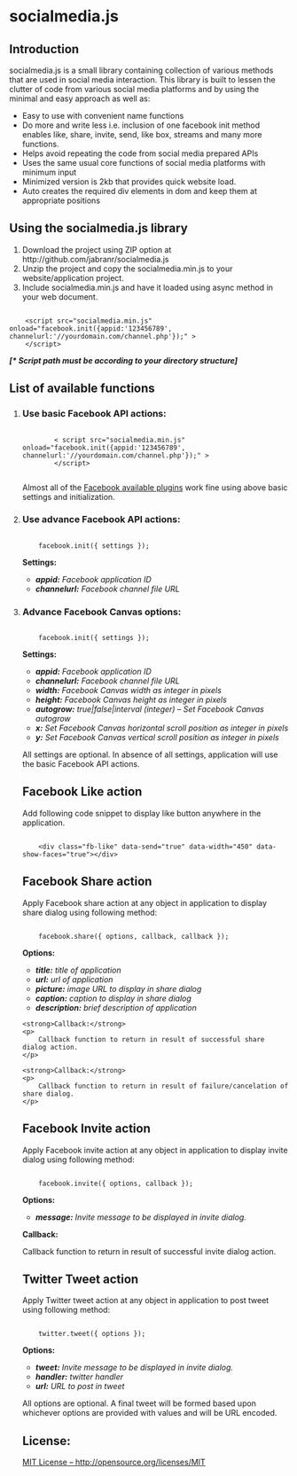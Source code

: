 <h1>socialmedia.js</h1>

<h2>Introduction</h2>

<p>socialmedia.js is a small library containing collection of various methods that are used in social media interaction. This library is built to lessen the clutter of code from various social media platforms and by using the minimal and easy approach as well as:</p>

<ul>
	<li>Easy to use with convenient name functions</li>
	<li>Do more and write less i.e. inclusion of one facebook init method enables like, share, invite, send, like box, streams and many more functions.</li>
	<li>Helps avoid repeating the code from social media prepared APIs</li>
	<li>Uses the same usual core functions of social media platforms with minimum input</li>
	<li>Minimized version is 2kb that provides quick website load.</li>
	<li>Auto creates the required div elements in dom and keep them at appropriate positions</li>
</ul>

<h2>Using the socialmedia.js library</h2>

<ol>
	<li>Download the project using ZIP option at http://github.com/jabranr/socialmedia.js</li>
	<li>Unzip the project and copy the socialmedia.min.js to your website/application project.</li>
	<li>Include socialmedia.min.js and have it loaded using async method in your web document.</li>
</ol>

<code>
	&lt;script src="socialmedia.min.js" onload="facebook.init({appid:'123456789', channelurl:'//yourdomain.com/channel.php'});" &gt;
	&lt;/script&gt;
</code>

<strong><em>[* Script path must be according to your directory structure]</em></strong>

<h2>List of available functions</h2>

<ol>
	<li><h3>Use basic Facebook API actions:</h3></li>
	<code>
		&lt; script src="socialmedia.min.js" onload="facebook.init({appid:'123456789', channelurl:'//yourdomain.com/channel.php'});" &gt;
		&lt;/script&gt;
	</code>
<p>
	Almost all of the <a href="https://developers.facebook.com/docs/plugins/" target="_blank">Facebook available plugins</a> work fine using above basic settings and initialization.
</p>

<li><h3>Use advance Facebook API actions:</h3></li>

<code>
	facebook.init({ settings });
</code>

<strong>Settings:</strong>

<ul>
	<li>
		<em>
			<strong>appid:</strong> Facebook application ID
		</em>
	</li>
	<li>
		<em>
			<strong>channelurl:</strong> Facebook channel file URL
		</em>
	</li>
</ul>

<li><h3>Advance Facebook Canvas options:</h3></li>

<code>
	facebook.init({ settings });
</code>

<strong>Settings:</strong>

<ul>
	<li>
		<em>
			<strong>appid:</strong> Facebook application ID
		</em>
	</li>
	<li>
		<em>
			<strong>channelurl:</strong> Facebook channel file URL
		</em>
	</li>
	<li>
		<em>
			<strong>width:</strong> Facebook Canvas width as integer in pixels
		</em>
	</li>
	<li>
		<em>
			<strong>height:</strong> Facebook Canvas height as integer in pixels
		</em>
	</li>
	<li>
		<em>
			<strong>autogrow:</strong> true|false|interval (integer) – Set Facebook Canvas autogrow 
		</em>
	</li>
	<li>
		<em>
			<strong>x:</strong> Set Facebook Canvas horizontal scroll position as integer in pixels
		</em>
	</li>
	<li>
		<em>
			<strong>y:</strong> Set Facebook Canvas vertical scroll position as integer in pixels
		</em>
	</li>
</ul>

<p>All settings are optional. In absence of all settings, application will use the basic Facebook API actions.</p>

<h2>Facebook Like action</h2>

<p>
	Add following code snippet to display like button anywhere in the application.
</p>

<code>
	&lt;div class="fb-like" data-send="true" data-width="450" data-show-faces="true"&gt;&lt;/div&gt;
</code>

<h2>Facebook Share action</h2>

<p>Apply Facebook share action at any object in application to display share dialog using following method:</p>

<code>
	facebook.share({ options, callback, callback });
</code>

<strong>Options:</strong>

<ul>
	<li>
		<em>
			<strong>title:</strong>  title of application
		</em>
	</li>
	<li>
		<em>
			<strong>url:</strong> url of application
		</em>
	</li>
	<li>
		<em>
			<strong>picture:</strong> image URL to display in share dialog
		</em>
	</li>
	<li>
		<em>
			<strong>caption:</strong> caption to display in share dialog
		</em>
	</li>
	<li>
		<em>
			<strong>description:</strong> brief description of application
		</em>
	</li>
</ul>

	<strong>Callback:</strong>
	<p>
		Callback function to return in result of successful share dialog action.
	</p>
	
	<strong>Callback:</strong>
	<p>
		Callback function to return in result of failure/cancelation of share dialog.
	</p>


<h2>Facebook Invite action</h2>

<p>
	Apply Facebook invite action at any object in application to display invite dialog using following method:
</p>

<code>
	facebook.invite({ options, callback });
</code>

<strong>Options:</strong>
<ul>
	<li>
		<em>
			<strong>message:</strong>  Invite message to be displayed in invite dialog.
		</em>
	</li>
</ul>

<strong>Callback:</strong>
<p>
	Callback function to return in result of successful invite dialog action.
</p>

<h2>Twitter Tweet action</h2>

<p>
	Apply Twitter tweet action at any object in application to post tweet using following method:
</p>

<code>
	twitter.tweet({ options });
</code>

<strong>Options:</strong>

<ul>
	<li>
		<em>
			<strong>tweet:</strong>  Invite message to be displayed in invite dialog.
		</em>
	</li>
	<li>
		<em>
			<strong>handler:</strong> twitter handler
		</em>
	</li>
	<li>
		<em>
			<strong>url:</strong> URL to post in tweet
		</em>
	</li>
</ul>

<p>
	All options are optional. A final tweet will be formed based upon whichever options are provided with values and will be URL encoded.
</p>

<h2>License:</h2>
<p>
	<a target="_blank" href="http://opensource.org/licenses/MIT">MIT License – http://opensource.org/licenses/MIT</a>
</p>
